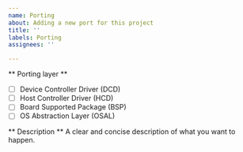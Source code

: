 ```yaml
---
name: Porting
about: Adding a new port for this project
title: ''
labels: Porting
assignees: ''

---
```


** Porting layer **
 - [ ] Device Controller Driver (DCD)
 - [ ] Host Controller Driver (HCD)
 - [ ] Board Supported Package (BSP)
 - [ ] OS Abstraction Layer (OSAL)

** Description **
A clear and concise description of what you want to happen.
